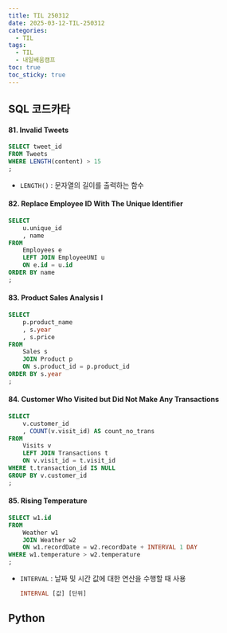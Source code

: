 ```yaml
---
title: TIL 250312
date: 2025-03-12-TIL-250312
categories:
  - TIL
tags:
  - TIL
  - 내일배움캠프
toc: true
toc_sticky: true
---
```

## SQL 코드카타

#### 81. Invalid Tweets
```sql
SELECT tweet_id
FROM Tweets
WHERE LENGTH(content) > 15
;
```
- ```LENGTH()``` : 문자열의 길이를 출력하는 함수

#### 82. Replace Employee ID With The Unique Identifier
```sql
SELECT
    u.unique_id
    , name
FROM
    Employees e
    LEFT JOIN EmployeeUNI u
    ON e.id = u.id
ORDER BY name
;
```

#### 83. Product Sales Analysis I
```sql
SELECT
    p.product_name
    , s.year
    , s.price
FROM
    Sales s
    JOIN Product p
    ON s.product_id = p.product_id
ORDER BY s.year
;
```

#### 84. Customer Who Visited but Did Not Make Any Transactions
```sql
SELECT
    v.customer_id
    , COUNT(v.visit_id) AS count_no_trans
FROM
    Visits v
    LEFT JOIN Transactions t
    ON v.visit_id = t.visit_id
WHERE t.transaction_id IS NULL
GROUP BY v.customer_id
;
```

#### 85. Rising Temperature
```sql
SELECT w1.id
FROM
	Weather w1
	JOIN Weather w2
	ON w1.recordDate = w2.recordDate + INTERVAL 1 DAY
WHERE w1.temperature > w2.temperature
;
```
- ```INTERVAL``` : 날짜 및 시간 값에 대한 연산을 수행할 때 사용
	```sql 
	INTERVAL [값] [단위]
	```

## Python

